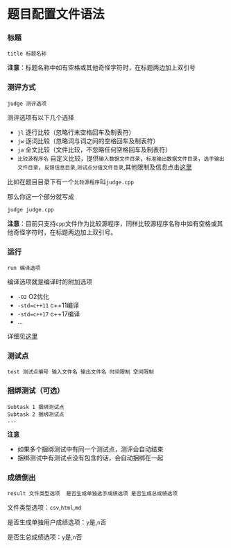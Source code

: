 # 题目配置文件语法

### 标题

```
title 标题名称
```
**注意**：标题名称中如有空格或其他奇怪字符时，在标题两边加上双引号

### 测评方式

```
judge 测评选项
```

测评选项有以下几个选择

* `jl` 逐行比较（忽略行末空格回车及制表符）
* `jw` 逐词比较（忽略词与词之间的空格回车及制表符）
* `ja` 全文比较（文件比较，不忽略任何空格回车及制表符）
* `比较源程序名` 自定义比较，提供`输入数据文件目录`，`标准输出数据文件目录`，`选手输出文件目录`，`反馈信息目录`,`测试点分值文件目录`,其他限制及信息点击[这里](https://github.com/lz2019hjh/judge_for_oi/blob/master/doc/special_judge_rule.md)

比如在题目目录下有一个`比较源程序`叫`judge.cpp`

那么你这一个部分就写成

```
judge judge.cpp
```

**注意**：目前只支持`cpp`文件作为比较源程序，同样比较源程序名称中如有空格或其他奇怪字符时，在标题两边加上双引号。

### 运行

```
run 编译选项
```

编译选项就是编译时的附加选项

* `-O2` O2优化
* `-std=c++11` c++11编译
* `-std=c++17` c++17编译
* ...

详细见[这里](https://www.cnblogs.com/weiyinfu/p/11048768.html)

### 测试点

```
test 测试点编号 输入文件名 输出文件名 时间限制 空间限制
```

### 捆绑测试（可选）

```
Subtask 1 捆绑测试点
Subtask 2 捆绑测试点
...
```

**注意**
* 如果多个捆绑测试中有同一个测试点，测评会自动结束
* 捆绑测试中有测试点没有包含的话，会自动捆绑在一起

### 成绩倒出

```
result 文件类型选项  是否生成单独选手成绩选项 是否生成总成绩选项
```

文件类型选项：`csv`,`html`,`md`

是否生成单独用户成绩选项：`y`是,`n`否

是否生总成绩选项：`y`是,`n`否
